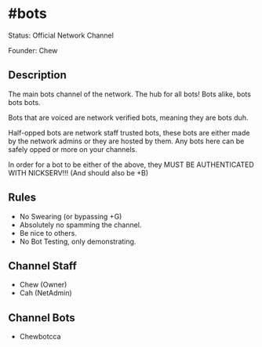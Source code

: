# #bots

Status: Official Network Channel

Founder: Chew

<!-- Add your channel info here -->

## Description

The main bots channel of the network. The hub for all bots! Bots alike, bots bots bots.

Bots that are voiced are network verified bots, meaning they are bots duh.

Half-opped bots are network staff trusted bots, these bots are either made by the network admins or they are hosted by them. Any bots here can be safely opped or more on your channels.

In order for a bot to be either of the above, they MUST BE AUTHENTICATED WITH NICKSERV!!! (And should also be +B)

## Rules

- No Swearing (or bypassing +G)
- Absolutely no spamming the channel.
- Be nice to others.
- No Bot Testing, only demonstrating.

## Channel Staff

- Chew (Owner)
- Cah (NetAdmin)

## Channel Bots

- Chewbotcca
